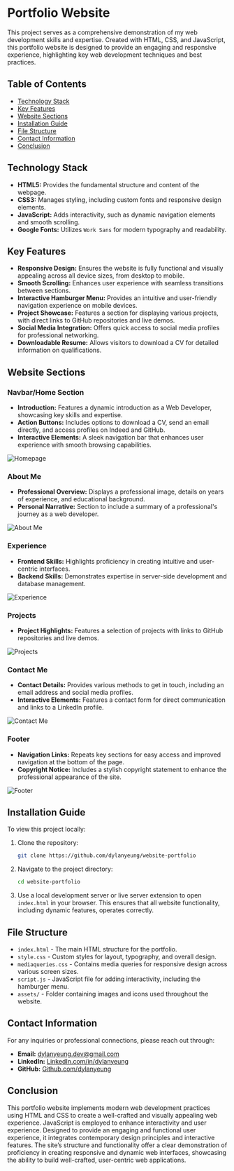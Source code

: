 # Portfolio Website

This project serves as a comprehensive demonstration of my web development skills and expertise. Created with HTML, CSS, and JavaScript, this portfolio website is designed to provide an engaging and responsive experience, highlighting key web development techniques and best practices.

## Table of Contents
- [Technology Stack](#technology-stack)
- [Key Features](#key-features)
- [Website Sections](#website-sections)
- [Installation Guide](#installation-guide)
- [File Structure](#file-structure)
- [Contact Information](#contact-information)
- [Conclusion](#conclusion)

## Technology Stack
- **HTML5:** Provides the fundamental structure and content of the webpage.
- **CSS3:** Manages styling, including custom fonts and responsive design elements.
- **JavaScript:** Adds interactivity, such as dynamic navigation elements and smooth scrolling.
- **Google Fonts:** Utilizes `Work Sans` for modern typography and readability.

## Key Features
- **Responsive Design:** Ensures the website is fully functional and visually appealing across all device sizes, from desktop to mobile.
- **Smooth Scrolling:** Enhances user experience with seamless transitions between sections.
- **Interactive Hamburger Menu:** Provides an intuitive and user-friendly navigation experience on mobile devices.
- **Project Showcase:** Features a section for displaying various projects, with direct links to GitHub repositories and live demos.
- **Social Media Integration:** Offers quick access to social media profiles for professional networking.
- **Downloadable Resume:** Allows visitors to download a CV for detailed information on qualifications.

## Website Sections

### Navbar/Home Section
- **Introduction:** Features a dynamic introduction as a Web Developer, showcasing key skills and expertise.
- **Action Buttons:** Includes options to download a CV, send an email directly, and access profiles on Indeed and GitHub.
- **Interactive Elements:** A sleek navigation bar that enhances user experience with smooth browsing capabilities.

![Homepage](https://raw.githubusercontent.com/dylanyeung/website-portfolio/main/assets/screenshot-navbar-home.png)

### About Me
- **Professional Overview:** Displays a professional image, details on years of experience, and educational background.
- **Personal Narrative:** Section to include a summary of a professional's journey as a web developer.

![About Me](https://raw.githubusercontent.com/dylanyeung/website-portfolio/main/assets/screenshot-about-me.png)

### Experience
- **Frontend Skills:** Highlights proficiency in creating intuitive and user-centric interfaces.
- **Backend Skills:** Demonstrates expertise in server-side development and database management.

![Experience](https://raw.githubusercontent.com/dylanyeung/website-portfolio/main/assets/screenshot-experience.png)

### Projects
- **Project Highlights:** Features a selection of projects with links to GitHub repositories and live demos.

![Projects](https://raw.githubusercontent.com/dylanyeung/website-portfolio/main/assets/screenshot-projects.png)

### Contact Me
- **Contact Details:** Provides various methods to get in touch, including an email address and social media profiles.
- **Interactive Elements:** Features a contact form for direct communication and links to a LinkedIn profile.

![Contact Me](https://raw.githubusercontent.com/dylanyeung/website-portfolio/main/assets/screenshot-contact-me.png)

### Footer
- **Navigation Links:** Repeats key sections for easy access and improved navigation at the bottom of the page.
- **Copyright Notice:** Includes a stylish copyright statement to enhance the professional appearance of the site.

![Footer](https://raw.githubusercontent.com/dylanyeung/website-portfolio/main/assets/screenshot-footer.png)

## Installation Guide
To view this project locally:
1. Clone the repository:
    ```bash
    git clone https://github.com/dylanyeung/website-portfolio
    ```
2. Navigate to the project directory:
    ```bash
    cd website-portfolio
    ```
3. Use a local development server or live server extension to open `index.html` in your browser. This ensures that all website functionality, including dynamic features, operates correctly.

## File Structure
- `index.html` - The main HTML structure for the portfolio.
- `style.css` - Custom styles for layout, typography, and overall design.
- `mediaqueries.css` - Contains media queries for responsive design across various screen sizes.
- `script.js` - JavaScript file for adding interactivity, including the hamburger menu.
- `assets/` - Folder containing images and icons used throughout the website.

## Contact Information
For any inquiries or professional connections, please reach out through:
- **Email:** [dylanyeung.dev@gmail.com](mailto:dylanyeung.dev@gmail.com)
- **LinkedIn:** [LinkedIn.com/in/dylanyeung](https://www.linkedin.com/in/dylanyeung)
- **GitHub:** [Github.com/dylanyeung](https://github.com/dylanyeung)

## Conclusion
This portfolio website implements modern web development practices using HTML and CSS to create a well-crafted and visually appealing web experience. JavaScript is employed to enhance interactivity and user experience. Designed to provide an engaging and functional user experience, it integrates contemporary design principles and interactive features. The site’s structure and functionality offer a clear demonstration of proficiency in creating responsive and dynamic web interfaces, showcasing the ability to build well-crafted, user-centric web applications.